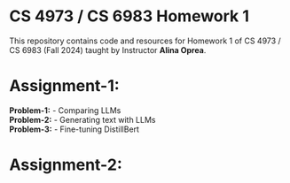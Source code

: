 # CS 4973 / CS 6983 Homework 1
This repository contains code and resources for Homework 1 of CS 4973 / CS 6983 (Fall 2024) taught by Instructor **Alina Oprea**.

# Assignment-1: 
**Problem-1:** - Comparing LLMs<br>
**Problem-2:** - Generating text with LLMs<br>
**Problem-3:** - Fine-tuning DistillBert

# Assignment-2: 
